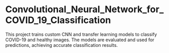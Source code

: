 # Convolutional_Neural_Network_for_COVID_19_Classification
This project trains custom CNN and transfer learning models to classify COVID-19 and healthy images. The models are evaluated and used for predictions, achieving accurate classification results.
